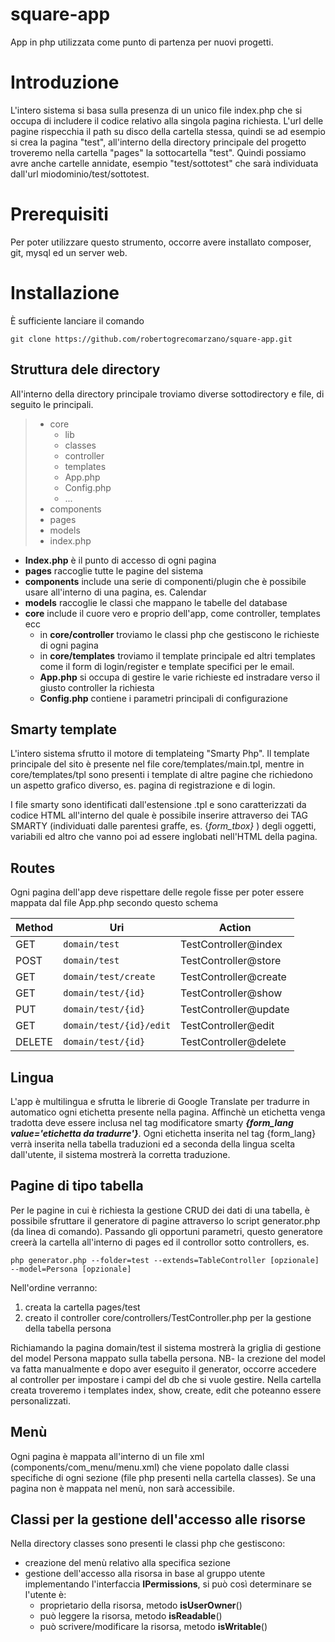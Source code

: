 

# square-app

App in php utilizzata come punto di partenza per nuovi progetti.


# Introduzione

L'intero sistema si basa sulla presenza di un unico file index.php che si occupa di includere il codice relativo alla singola pagina richiesta. L'url delle pagine rispecchia il path su disco della cartella stessa, quindi se ad esempio si crea la pagina "test", all'interno della directory principale del progetto troveremo nella cartella "pages" la sottocartella "test".
Quindi possiamo avre anche cartelle annidate, esempio "test/sottotest" che sarà individuata dall'url miodominio/test/sottotest.


# Prerequisiti

Per poter utilizzare questo strumento, occorre avere installato composer, git, mysql ed un server web.


# Installazione

È sufficiente lanciare il comando

    git clone https://github.com/robertogrecomarzano/square-app.git

## Struttura dele directory
All'interno della directory principale troviamo diverse sottodirectory e file, di seguito le principali.

>  - core
> 	 - lib
> 	 - classes
> 	 - controller
> 	 - templates
> 	 - App.php
> 	 - Config.php
> 	 - ...
>  - components
>  - pages
>  - models
>  - index.php

 - **Index.php** è il punto di accesso di ogni pagina
 - **pages** raccoglie tutte le pagine del sistema
 - **components** include una serie di componenti/plugin che è possibile usare all'interno di una pagina, es. Calendar
 - **models** raccoglie le classi che mappano le tabelle del database
 - **core** include il cuore vero e proprio dell'app, come controller, templates ecc 
	 - in **core/controller** troviamo le classi php che gestiscono le richieste di ogni pagina
	 - in **core/templates** troviamo il template principale ed altri templates come il form di login/register e template specifici per	le email.
	 - **App.php** si  occupa di gestire le varie richieste ed instradare verso il giusto controller la richiesta
	 - **Config.php** contiene i parametri principali di configurazione

## Smarty template
L'intero sistema sfrutto il motore di templateing "Smarty Php". Il template principale del sito è presente nel file core/templates/main.tpl, mentre in core/templates/tpl sono presenti i template di altre pagine che richiedono un aspetto grafico diverso, es. pagina di registrazione e di login.

I file smarty sono identificati dall'estensione .tpl e sono caratterizzati da codice HTML all'interno del quale è possibile inserire attraverso dei TAG SMARTY (individuati dalle parentesi graffe, es. {*form_tbox}* ) degli oggetti, variabili ed altro che vanno poi ad essere inglobati nell'HTML della pagina.


## Routes
Ogni pagina dell'app deve rispettare delle regole fisse per poter essere mappata dal file App.php secondo questo schema

|Method          |Uri                            |Action										 |	
|----------------|-------------------------------|---------------------------|
|GET						 |`domain/test`			             |TestController@index       |
|POST            |`domain/test`            			 |TestController@store       |
|GET             |`domain/test/create`     			 |TestController@create      |
|GET             |`domain/test/{id}`       			 |TestController@show        |
|PUT             |`domain/test/{id}`       			 |TestController@update      |
|GET             |`domain/test/{id}/edit`  			 |TestController@edit        |
|DELETE          |`domain/test/{id}`       			 |TestController@delete      |


## Lingua

L'app è multilingua e sfrutta le librerie di Google Translate per tradurre in automatico ogni etichetta presente nella pagina. Affinchè un etichetta venga tradotta deve essere inclusa nel tag modificatore smarty ***{form_lang value='etichetta da tradurre'}***. Ogni etichetta inserita nel tag {form_lang} verrà inserita nella tabella traduzioni ed a seconda della lingua scelta dall'utente, il sistema mostrerà la corretta traduzione.

## Pagine di tipo tabella

Per le pagine in cui è richiesta la gestione CRUD dei dati di una tabella, è possibile sfruttare il generatore di pagine attraverso lo script generator.php (da linea di comando).
Passando gli opportuni parametri, questo generatore creerà la cartella all'interno di pages ed il controllor sotto controllers, es.

    php generator.php --folder=test --extends=TableController [opzionale] --model=Persona [opzionale]

Nell'ordine verranno:
 1. creata la cartella pages/test
 2. creato il controller core/controllers/TestController.php per la gestione della tabella persona

Richiamando la pagina domain/test il sistema mostrerà la griglia di gestione del model Persona mappato sulla tabella persona.
NB- la crezione del model va fatta manualmente e dopo aver eseguito il generator, occorre accedere al controller per impostare i campi del db che si vuole gestire.
Nella cartella creata troveremo i templates index, show, create, edit che poteanno essere personalizzati.


## Menù

Ogni pagina è mappata all'interno di un file xml (components/com_menu/menu.xml) che viene popolato dalle classi specifiche di ogni sezione (file php presenti nella cartella classes). 
Se una pagina non è mappata nel menù, non sarà accessibile.

## Classi per la gestione dell'accesso alle risorse

Nella directory classes sono presenti le classi php che gestiscono:
 - creazione del menù relativo alla specifica sezione
 - gestione dell'accesso alla risorsa in base al gruppo utente implementando l'interfaccia **IPermissions**, si può così  determinare se l'utente è:
	 - proprietario della risorsa, metodo **isUserOwner**()
	 - può leggere la risorsa, metodo **isReadable**()
	 - può scrivere/modificare la risorsa, metodo **isWritable**()


 

